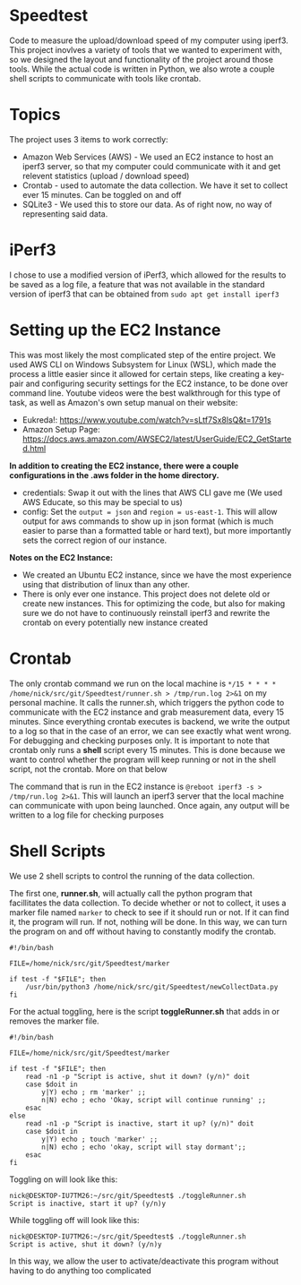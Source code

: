 # Speedtest
Code to measure the upload/download speed of my computer using iperf3. This project inovlves a variety of tools that we wanted to experiment with, so we designed the layout and functionality of the project around those tools. While the actual code is written in Python, we also wrote a couple shell scripts to communicate with tools like crontab.

# Topics
The project uses 3 items to work correctly:
* Amazon Web Services (AWS) - We used an EC2 instance to host an iperf3 server, so that my computer could communicate with it and get relevent statistics (upload / download speed)
* Crontab - used to automate the data collection. We have it set to collect ever 15 minutes. Can be toggled on and off
* SQLite3 - We used this to store our data. As of right now, no way of representing said data.

# iPerf3
I chose to use a modified version of iPerf3, which allowed for the results to be saved as a log file, a feature that was not available in the standard version of iperf3 that can be obtained from `sudo apt get install iperf3`

# Setting up the EC2 Instance
This was most likely the most complicated step of the entire project. We used AWS CLI on Windows Subsystem for Linux (WSL), which made the process a little easier since it allowed for certain steps, like creating a key-pair and configuring security settings for the EC2 instance, to be done over command line. Youtube videos were the best walkthrough for this type of task, as well as Amazon's own setup manual on their website:
* Eukreda!: https://www.youtube.com/watch?v=sLtf7Sx8lsQ&t=1791s
* Amazon Setup Page: https://docs.aws.amazon.com/AWSEC2/latest/UserGuide/EC2_GetStarted.html

__In addition to creating the EC2 instance, there were a couple configurations in the .aws folder in the home directory.__ 
* credentials: Swap it out with the lines that AWS CLI gave me (We used AWS Educate, so this may be special to us)
* config: Set the `output = json` and `region = us-east-1`. This will allow output for aws commands to show up in json format (which is much easier to parse than a formatted table or hard text), but more importantly sets the correct region of our instance. 

__Notes on the EC2 Instance:__
* We created an Ubuntu EC2 instance, since we have the most experience using that distribution of linux than any other. 
* There is only ever one instance. This project does not delete old or create new instances. This for optimizing the code, but also for making sure we do not have to continuously reinstall iperf3 and rewrite the crontab on every potentially new instance created

# Crontab
The only crontab command we run on the local machine is `*/15 * * * * /home/nick/src/git/Speedtest/runner.sh > /tmp/run.log 2>&1` on my personal machine. It calls the runner.sh, which triggers the python code to communicate with the EC2 instance and grab measurement data, every 15 minutes. Since everything crontab executes is backend, we write the output to a log so that in the case of an error, we can see exactly what went wrong. For debugging and checking purposes only. It is important to note that crontab only runs a __shell__ script every 15 minutes. This is done because we want to control whether the program will keep running or not in the shell script, not the crontab. More on that below 

The command that is run in the EC2 instance is `@reboot iperf3 -s > /tmp/run.log 2>&1`. This will launch an iperf3 server that the local machine can communicate with upon being launched. Once again, any output will be written to a log file for checking purposes

# Shell Scripts
We use 2 shell scripts to control the running of the data collection. 

The first one, __runner.sh__, will actually call the python program that facillitates the data collection. To decide whether or not to collect, it uses a marker file named `marker` to check to see if it should run or not. If it can find it, the program will run. If not, nothing will be done. In this way, we can turn the program on and off without having to constantly modify the crontab. 
```
#!/bin/bash

FILE=/home/nick/src/git/Speedtest/marker

if test -f "$FILE"; then
    /usr/bin/python3 /home/nick/src/git/Speedtest/newCollectData.py
fi
```
For the actual toggling, here is the script __toggleRunner.sh__ that adds in or removes the marker file. 
```
#!/bin/bash

FILE=/home/nick/src/git/Speedtest/marker

if test -f "$FILE"; then
    read -n1 -p "Script is active, shut it down? (y/n)" doit
    case $doit in
        y|Y) echo ; rm 'marker' ;;
        n|N) echo ; echo 'Okay, script will continue running' ;;
    esac
else
    read -n1 -p "Script is inactive, start it up? (y/n)" doit
    case $doit in
        y|Y) echo ; touch 'marker' ;;
        n|N) echo ; echo 'okay, script will stay dormant';;
    esac
fi
```
Toggling on will look like this:
```
nick@DESKTOP-IU7TM26:~/src/git/Speedtest$ ./toggleRunner.sh
Script is inactive, start it up? (y/n)y
```
While toggling off will look like this:
```
nick@DESKTOP-IU7TM26:~/src/git/Speedtest$ ./toggleRunner.sh
Script is active, shut it down? (y/n)y
```
In this way, we allow the user to activate/deactivate this program without having to do anything too complicated
